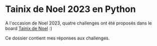 Tainix de Noel 2023 en Python
=============================

A l'occasion de Noel 2023, quatre challenges ont été proposés dans le board
[Tainix de Noel](https://tainix.fr/board/Tainix-de-Noel) :)

Ce dossier contient mes réponses aux challenges.
